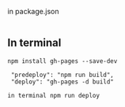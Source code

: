 in package.json

```"homepage": "https://hardikwb.github.io/TextUtils-React",
 ```

## In terminal 
 ```npm install gh-pages --save-dev```

 ```Add them in scripts 
  "predeploy": "npm run build",
  "deploy": "gh-pages -d build" 
  ```

  ```
  in terminal npm run deploy
  ```